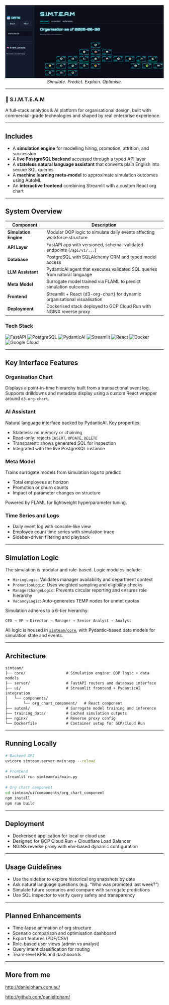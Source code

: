 <div align="center">
  <a href="https://simteam.danielpham.com.au/">
    <img src="docs/hero.png" alt="Pydantic AI">
  </a>
</div>
<div align="center">
  <em>Simulate. Predict. Explain. Optimise.</em>
</div>

---

### 🧠 S.I.M.T.E.A.M

A full-stack analytics & AI platform for organisational design, built with commercial-grade technologies and shaped by real enterprise experience.

---

## Includes

* A **simulation engine** for modelling hiring, promotion, attrition, and succession
* A **live PostgreSQL backend** accessed through a typed API layer
* A **stateless natural language assistant** that converts plain English into secure SQL queries
* A **machine learning meta-model** to approximate simulation outcomes using AutoML
* An **interactive frontend** combining Streamlit with a custom React org chart

---

## System Overview

| Component             | Description                                                                |
| --------------------- | -------------------------------------------------------------------------- |
| **Simulation Engine** | Modular OOP logic to simulate daily events affecting workforce structure   |
| **API Layer**         | FastAPI app with versioned, schema-validated endpoints (`/api/v1/...`)     |
| **Database**          | PostgreSQL with SQLAlchemy ORM and typed model access                      |
| **LLM Assistant**     | PydanticAI agent that executes validated SQL queries from natural language |
| **Meta Model**        | Surrogate model trained via FLAML to predict simulation outcomes           |
| **Frontend**          | Streamlit + React (d3-org-chart) for dynamic organisational visualisation  |
| **Deployment**        | Dockerised stack deployed to GCP Cloud Run with NGINX reverse proxy        |

### Tech Stack

![FastAPI](https://img.shields.io/badge/FastAPI-05998B?style=for-the-badge\&logo=fastapi\&logoColor=white)
![PostgreSQL](https://img.shields.io/badge/PostgreSQL-336791?style=for-the-badge\&logo=postgresql\&logoColor=white)
![PydanticAI](https://img.shields.io/badge/Pydantic-9442FF?style=for-the-badge&logo=pydantic)
![Streamlit](https://img.shields.io/badge/Streamlit-FF4B4B?style=for-the-badge\&logo=streamlit\&logoColor=white)
![React](https://img.shields.io/badge/React-20232A?style=for-the-badge\&logo=react)
![Docker](https://img.shields.io/badge/Docker-2496ED?style=for-the-badge\&logo=docker&logoColor=white)
![Google Cloud](https://img.shields.io/badge/GCP-4285F4?style=for-the-badge\&logo=google-cloud\&logoColor=white)

---

## Key Interface Features

### Organisation Chart

Displays a point-in-time hierarchy built from a transactional event log. Supports drilldowns and metadata display using a custom React wrapper around `d3-org-chart`.

### AI Assistant

Natural language interface backed by PydanticAI. Key properties:

* Stateless: no memory or chaining
* Read-only: rejects `INSERT`, `UPDATE`, `DELETE`
* Transparent: shows generated SQL for inspection
* Integrated with the live PostgreSQL instance

### Meta Model

Trains surrogate models from simulation logs to predict:

* Total employees at horizon
* Promotion or churn counts
* Impact of parameter changes on structure

Powered by FLAML for lightweight hyperparameter tuning.

### Time Series and Logs

* Daily event log with console-like view
* Employee count time series with simulation trace
* Sidebar-driven filtering and playback

---

## Simulation Logic

The simulation is modular and rule-based. Logic modules include:

* `HiringLogic`: Validates manager availability and department context
* `PromotionLogic`: Uses weighted sampling and eligibility checks
* `ManagerChangeLogic`: Prevents circular reporting and ensures role hierarchy
* `VacancyLogic`: Auto-generates TEMP nodes for unmet quotas

Simulation adheres to a 6-tier hierarchy:

`CEO → VP → Director → Manager → Senior Analyst → Analyst`

All logic is housed in [`simteam/core`](simteam/core), with Pydantic-based data models for simulation state and events.

---

## Architecture

```
simteam/
├── core/                  # Simulation engine: OOP logic + data models
├── server/                # FastAPI routers and database interface
├── ui/                    # Streamlit frontend + PydanticAI integration
│   └── components/
│       └── org_chart_component/   # React component
├── automl/                # Surrogate model training and inference
├── training_data/         # Cached simulation outputs
├── nginx/                 # Reverse proxy config
└── Dockerfile             # Container setup for GCP/Cloud Run
```

---

## Running Locally

```bash
# Backend API
uvicorn simteam.server.main:app --reload

# Frontend
streamlit run simteam/ui/main.py

# Org chart component
cd simteam/ui/components/org_chart_component
npm install
npm run build
```

---

## Deployment

* Dockerised application for local or cloud use
* Designed for GCP Cloud Run + Cloudflare Load Balancer
* NGINX reverse proxy with env-based dynamic configuration

---

## Usage Guidelines

* Use the sidebar to explore historical org snapshots by date
* Ask natural language questions (e.g. “Who was promoted last week?”)
* Simulate future scenarios and compare with surrogate predictions
* Use SQL inspector to verify query safety and transparency

---

## Planned Enhancements

* Time-lapse animation of org structure
* Scenario comparison and optimisation dashboard
* Export features (PDF/CSV)
* Role-based user views (admin vs analyst)
* Query intent classification for routing
* Team-level KPIs and dashboards

---

## More from me

http://danielpham.com.au/

http://github.com/danieltpham/